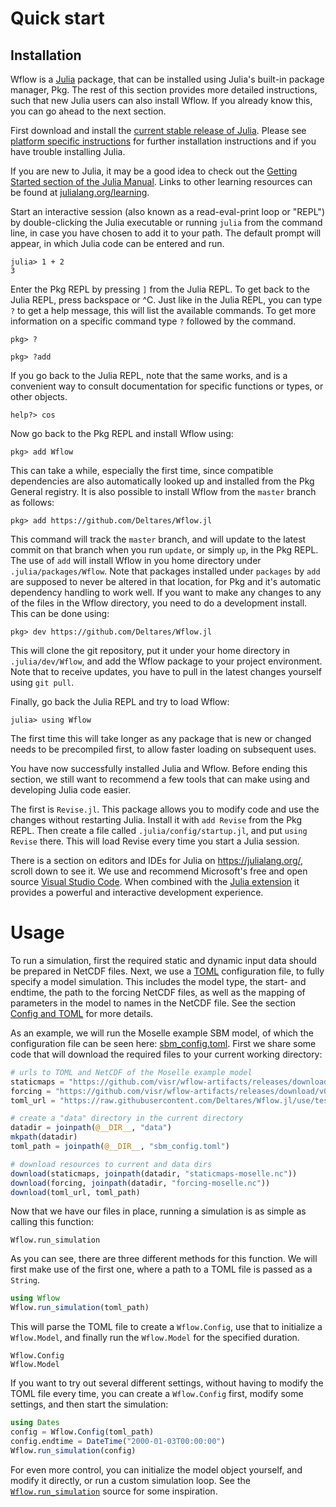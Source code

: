 # Quick start

## Installation

Wflow is a [Julia](https://julialang.org/) package, that can be installed using Julia's
built-in package manager, Pkg. The rest of this section provides more detailed instructions,
such that new Julia users can also install Wflow. If you already know this, you can go ahead
to the next section.

First download and install the [current stable release of
Julia](https://julialang.org/downloads/#current_stable_release). Please see [platform
specific instructions](https://julialang.org/downloads/platform/) for further installation
instructions and if you have trouble installing Julia.

If you are new to Julia, it may be a good idea to check out the [Getting Started section of
the Julia Manual](https://docs.julialang.org/en/v1/manual/getting-started/). Links to other
learning resources can be found at
[julialang.org/learning](https://julialang.org/learning/).

Start an interactive session (also known as a read-eval-print loop or "REPL") by
double-clicking the Julia executable or running `julia` from the command line, in case you
have chosen to add it to your path. The default prompt will appear, in which Julia code can
be entered and run.

```julia-repl
julia> 1 + 2
3
```

Enter the Pkg REPL by pressing `]` from the Julia REPL. To get back to the Julia REPL, press
backspace or ^C. Just like in the Julia REPL, you can type `?` to get a help message, this
will list the available commands. To get more information on a specific command type `?`
followed by the command.

```julia-repl
pkg> ?

pkg> ?add
```

If you go back to the Julia REPL, note that the same works, and is a convenient way to
consult documentation for specific functions or types, or other objects.

```
help?> cos
```

Now go back to the Pkg REPL and install Wflow using:

```julia-repl
pkg> add Wflow
```

This can take a while, especially the first time, since compatible dependencies are also
automatically looked up and installed from the Pkg General registry. It is also possible to
install Wflow from the `master` branch as follows:

```julia-repl
pkg> add https://github.com/Deltares/Wflow.jl
```

This command will track the `master` branch, and will update to the latest commit on that
branch when you run `update`, or simply `up`, in the Pkg REPL. The use of `add` will install
Wflow in you home directory under `.julia/packages/Wflow`. Note that packages installed
under `packages` by `add` are supposed to never be altered in that location, for Pkg and
it's automatic dependency handling to work well. If you want to make any changes to any of
the files in the Wflow directory, you need to do a development install. This can be done
using:

```julia-repl
pkg> dev https://github.com/Deltares/Wflow.jl
```

This will clone the git repository, put it under your home directory in `.julia/dev/Wflow`,
and add the Wflow package to your project environment. Note that to receive updates, you
have to pull in the latest changes yourself using `git pull`.

Finally, go back the Julia REPL and try to load Wflow:

```julia-repl
julia> using Wflow
```

The first time this will take longer as any package that is new or changed needs to be
precompiled first, to allow faster loading on subsequent uses.

You have now successfully installed Julia and Wflow. Before ending this section, we still
want to recommend a few tools that can make using and developing Julia code easier.

The first is `Revise.jl`. This package allows you to modify code and use the changes without
restarting Julia. Install it with `add Revise` from the Pkg REPL. Then create a file called
`.julia/config/startup.jl`, and put `using Revise` there. This will load Revise every time
you start a Julia session.

There is a section on editors and IDEs for Julia on https://julialang.org/, scroll down to
see it. We use and recommend Microsoft's free and open source [Visual Studio
Code](https://code.visualstudio.com/). When combined with the [Julia
extension](https://www.julia-vscode.org/) it provides a powerful and interactive development
experience.

# Usage

To run a simulation, first the required static and dynamic input data should be prepared in
NetCDF files. Next, we use a [TOML](https://github.com/toml-lang/toml) configuration file,
to fully specify a model simulation. This includes the model type, the start- and endtime,
the path to the forcing NetCDF files, as well as the mapping of parameters in the model to
names in the NetCDF file. See the section [Config and TOML](@ref) for more details.

As an example, we will run the Moselle example SBM model, of which the configuration file
can be seen here:
[sbm_config.toml](https://github.com/Deltares/Wflow.jl/blob/use/test/sbm_config.toml). First
we share some code that will download the required files to your current working directory:

```julia
# urls to TOML and NetCDF of the Moselle example model
staticmaps = "https://github.com/visr/wflow-artifacts/releases/download/v0.2.0/staticmaps.nc"
forcing = "https://github.com/visr/wflow-artifacts/releases/download/v0.2.0/forcing-2000.nc"
toml_url = "https://raw.githubusercontent.com/Deltares/Wflow.jl/use/test/sbm_config.toml"

# create a "data" directory in the current directory
datadir = joinpath(@__DIR__, "data")
mkpath(datadir)
toml_path = joinpath(@__DIR__, "sbm_config.toml")

# download resources to current and data dirs
download(staticmaps, joinpath(datadir, "staticmaps-moselle.nc"))
download(forcing, joinpath(datadir, "forcing-moselle.nc"))
download(toml_url, toml_path)
```

Now that we have our files in place, running a simulation is as simple as calling this
function:

```@docs
Wflow.run_simulation
```

As you can see, there are three different methods for this function. We will first make use
of the first one, where a path to a TOML file is passed as a `String`.

```julia
using Wflow
Wflow.run_simulation(toml_path)
```

This will parse the TOML file to create a `Wflow.Config`, use that to initialize a
`Wflow.Model`, and finally run the `Wflow.Model` for the specified duration.

```@docs
Wflow.Config
Wflow.Model
```

If you want to try out several different settings, without having to modify the TOML file
every time, you can create a `Wflow.Config` first, modify some settings, and then start the
simulation:

```julia
using Dates
config = Wflow.Config(toml_path)
config.endtime = DateTime("2000-01-03T00:00:00")
Wflow.run_simulation(config)
```

For even more control, you can initialize the model object yourself, and modify it directly,
or run a custom simulation loop. See the [`Wflow.run_simulation`](@ref) source for some
inspiration.
